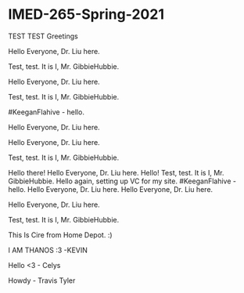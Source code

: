 # IMED-265-Spring-2021

TEST TEST Greetings

Hello Everyone, Dr. Liu here.

Test, test. It is I, Mr. GibbieHubbie. 



Hello Everyone, Dr. Liu here.

Test, test. It is I, Mr. GibbieHubbie. 

#KeeganFlahive - hello.

Hello Everyone, Dr. Liu here.

Hello Everyone, Dr. Liu here.

Test, test. It is I, Mr. GibbieHubbie. 

Hello there!
Hello Everyone, Dr. Liu here.
Hello!
Test, test. It is I, Mr. GibbieHubbie. Hello again, setting up VC for my site.
#KeeganFlahive - hello.
Hello Everyone, Dr. Liu here.
Hello Everyone, Dr. Liu here.


Hello Everyone, Dr. Liu here.

Test, test. It is I, Mr. GibbieHubbie. 


This Is Cire from Home Depot. :)

I AM THANOS :3 -KEVIN

Hello <3 - Celys

Howdy - Travis Tyler
